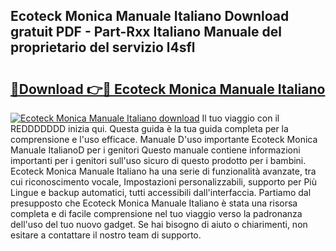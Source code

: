 ## Ecoteck Monica Manuale Italiano Download gratuit PDF - Part-Rxx Italiano Manuale del proprietario del servizio l4sfl

# <h2><a href="http://dfg8m4k.blite.top/?on=Ecoteck+Monica+Manuale+Italiano">🔗Download 👉🔴 Ecoteck Monica Manuale Italiano</a></h2>

[![Ecoteck Monica Manuale Italiano download](https://i.imgur.com/lujVjoI.png)](http://dfg8m4k.blite.top/?on=Ecoteck+Monica+Manuale+Italiano)
Il tuo viaggio con il REDDDDDDD inizia qui. Questa guida è la tua guida completa per la comprensione e l'uso efficace. Manuale D'uso importante Ecoteck Monica Manuale ItalianoD per i genitori Questo manuale contiene informazioni importanti per i genitori sull'uso sicuro di questo prodotto per i bambini. Ecoteck Monica Manuale Italiano ha una serie di funzionalità avanzate, tra cui riconoscimento vocale, Impostazioni personalizzabili, supporto per Più Lingue e backup automatici, tutti accessibili dall'interfaccia. Partiamo dal presupposto che Ecoteck Monica Manuale Italiano è stata una risorsa completa e di facile comprensione nel tuo viaggio verso la padronanza dell'uso del tuo nuovo gadget. Se hai bisogno di aiuto o chiarimenti, non esitare a contattare il nostro team di supporto.
